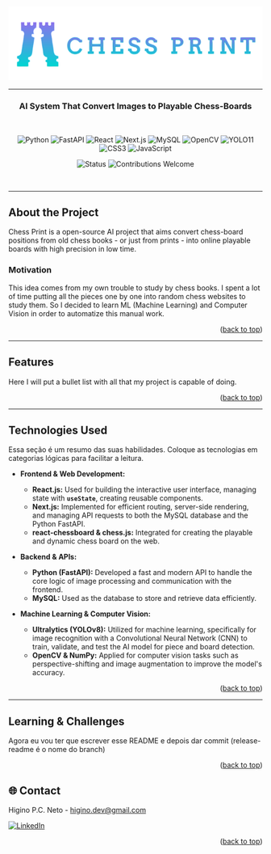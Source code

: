 <a id="readme-top"></a>

<div align="center">
  <a href="https://github.com/Tawl-tack/Chess-Recognition">
    <img src="application\public\Logo_Chess_Print.png" alt="Logo" >
  </a>

  ---
  <p align="center">
    <h3>AI System That Convert Images to Playable Chess-Boards</h3>
    <br />


![Python](https://img.shields.io/badge/Python-3670A0?style=for-the-badge&logo=python&logoColor=ffdd54)
![FastAPI](https://img.shields.io/badge/FastAPI-005571?style=for-the-badge&logo=fastapi)
![React](https://img.shields.io/badge/React-20232A?style=for-the-badge&logo=react&logoColor=61DAFB)
![Next.js](https://img.shields.io/badge/Next.js-black?style=for-the-badge&logo=next.js&logoColor=white)
![MySQL](https://img.shields.io/badge/MySQL-005C84?style=for-the-badge&logo=mysql&logoColor=white)
![OpenCV](https://img.shields.io/badge/OpenCV-27A7B9?style=for-the-badge&logo=opencv&logoColor=white)
![YOLO11](https://img.shields.io/badge/YOLO11-FF0000?style=for-the-badge&logo=YOLO&logoColor=white)
![CSS3](https://img.shields.io/badge/CSS3-1572B6?style=for-the-badge&logo=css3&logoColor=white)
![JavaScript](https://img.shields.io/badge/JavaScript-F7DF1E?style=for-the-badge&logo=javascript&logoColor=black)


![Status](https://img.shields.io/badge/Status-In%20Development-yellow?style=for-the-badge)
![Contributions Welcome](https://img.shields.io/badge/Contributions-Welcome-green?style=for-the-badge&logo=github)

  </p>
</div>

<br />

---

## About the Project

Chess Print is a open-source AI project that aims convert chess-board positions from old chess books - or just from prints - into online playable boards with high precision in low time.

### Motivation

This idea comes from my own trouble to study by chess books. I spent a lot of time putting all the pieces one by one into random chess websites to study them. So I decided to learn ML (Machine Learning) and Computer Vision in order to automatize this manual work.


<p align="right">(<a href="#readme-top">back to top</a>)</p>


<!-- CONTRIBUTING 

---
## Getting Started

This is an example of how you may give instructions on setting up your project locally.
To get a local copy up and running follow these simple example steps.

### Prerequisites

This is an example of how to list things you need to use the software and how to install them.
* npm
  ```sh
  npm install npm@latest -g
  ```

### Installation

_Below is an example of how you can instruct your audience on installing and setting up your app. This template doesn't rely on any external dependencies or services._

1. Get a free API Key at [https://example.com](https://example.com)
2. Clone the repo
   ```sh
   git clone https://github.com/github_username/repo_name.git
   ```
3. Install NPM packages
   ```sh
   npm install
   ```
4. Enter your API in `config.js`
   ```js
   const API_KEY = 'ENTER YOUR API';
   ```
5. Change git remote url to avoid accidental pushes to base project
   ```sh
   git remote set-url origin github_username/repo_name
   git remote -v # confirm the changes
   ```

<p align="right">(<a href="#readme-top">back to top</a>)</p>

-->

---
## Features

Here I will put a bullet list with all that my project is capable of doing.


<p align="right">(<a href="#readme-top">back to top</a>)</p>


---
## Technologies Used

Essa seção é um resumo das suas habilidades. Coloque as tecnologias em categorias lógicas para facilitar a leitura.

* **Frontend & Web Development:**
    * **React.js:** Used for building the interactive user interface, managing state with **`useState`**, creating reusable components.
    * **Next.js:** Implemented for efficient routing, server-side rendering, and managing API requests to both the MySQL database and the Python FastAPI.
    * **react-chessboard & chess.js:** Integrated for creating the playable and dynamic chess board on the web.

* **Backend & APIs:**
    * **Python (FastAPI):** Developed a fast and modern API to handle the core logic of image processing and communication with the frontend.
    * **MySQL:** Used as the database to store and retrieve data efficiently.

* **Machine Learning & Computer Vision:**
    * **Ultralytics (YOLOv8):** Utilized for machine learning, specifically for image recognition with a Convolutional Neural Network (CNN) to train, validate, and test the AI model for piece and board detection.
    * **OpenCV & NumPy:** Applied for computer vision tasks such as perspective-shifting and image augmentation to improve the model's accuracy.


<p align="right">(<a href="#readme-top">back to top</a>)</p>


---
## Learning & Challenges

Agora eu vou ter que escrever esse README e depois dar commit (release-readme é o nome do branch)


<p align="right">(<a href="#readme-top">back to top</a>)</p>


<!-- 

## Contributing

Contributions are what make the open source community such an amazing place to learn, inspire, and create. Any contributions you make are **greatly appreciated**.

If you have a suggestion that would make this better, please fork the repo and create a pull request. You can also simply open an issue with the tag "enhancement".
Don't forget to give the project a star! Thanks again!

1. Fork the Project
2. Create your Feature Branch (`git checkout -b feature/AmazingFeature`)
3. Commit your Changes (`git commit -m 'Add some AmazingFeature'`)
4. Push to the Branch (`git push origin feature/AmazingFeature`)
5. Open a Pull Request


 -->
## 🌐 Contact

Higino P.C. Neto - higino.dev@gmail.com

[![LinkedIn](https://img.shields.io/badge/LinkedIn-Perfil-blue)](https://linkedin.com/in/seu-perfil)



<p align="right">(<a href="#readme-top">back to top</a>)</p>



<!-- MARKDOWN LINKS & IMAGES -->
<!-- https://www.markdownguide.org/basic-syntax/#reference-style-links -->
[contributors-shield]: https://img.shields.io/github/contributors/othneildrew/Best-README-Template.svg?style=for-the-badge
[contributors-url]: https://github.com/othneildrew/Best-README-Template/graphs/contributors
[forks-shield]: https://img.shields.io/github/forks/othneildrew/Best-README-Template.svg?style=for-the-badge
[forks-url]: https://github.com/othneildrew/Best-README-Template/network/members
[stars-shield]: https://img.shields.io/github/stars/othneildrew/Best-README-Template.svg?style=for-the-badge
[stars-url]: https://github.com/othneildrew/Best-README-Template/stargazers
[issues-shield]: https://img.shields.io/github/issues/othneildrew/Best-README-Template.svg?style=for-the-badge
[issues-url]: https://github.com/othneildrew/Best-README-Template/issues
[license-shield]: https://img.shields.io/github/license/othneildrew/Best-README-Template.svg?style=for-the-badge
[license-url]: https://github.com/othneildrew/Best-README-Template/blob/master/LICENSE.txt
[linkedin-shield]: https://img.shields.io/badge/-LinkedIn-black.svg?style=for-the-badge&logo=linkedin&colorB=555
[linkedin-url]: https://linkedin.com/in/othneildrew
[product-screenshot]: images/screenshot.png
[Next.js]: https://img.shields.io/badge/next.js-000000?style=for-the-badge&logo=nextdotjs&logoColor=white
[Next-url]: https://nextjs.org/
[React.js]: https://img.shields.io/badge/React-20232A?style=for-the-badge&logo=react&logoColor=61DAFB
[React-url]: https://reactjs.org/
[Vue.js]: https://img.shields.io/badge/Vue.js-35495E?style=for-the-badge&logo=vuedotjs&logoColor=4FC08D
[Vue-url]: https://vuejs.org/
[Angular.io]: https://img.shields.io/badge/Angular-DD0031?style=for-the-badge&logo=angular&logoColor=white
[Angular-url]: https://angular.io/
[Svelte.dev]: https://img.shields.io/badge/Svelte-4A4A55?style=for-the-badge&logo=svelte&logoColor=FF3E00
[Svelte-url]: https://svelte.dev/
[Laravel.com]: https://img.shields.io/badge/Laravel-FF2D20?style=for-the-badge&logo=laravel&logoColor=white
[Laravel-url]: https://laravel.com
[Bootstrap.com]: https://img.shields.io/badge/Bootstrap-563D7C?style=for-the-badge&logo=bootstrap&logoColor=white
[Bootstrap-url]: https://getbootstrap.com
[JQuery.com]: https://img.shields.io/badge/jQuery-0769AD?style=for-the-badge&logo=jquery&logoColor=white
[JQuery-url]: https://jquery.com 


